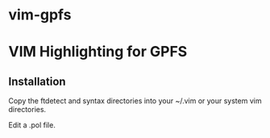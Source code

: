 # vim-gpfs
VIM Highlighting for GPFS
=========================

Installation
------------
Copy the ftdetect and syntax directories into your ~/.vim or your system vim directories.

Edit a .pol file.

